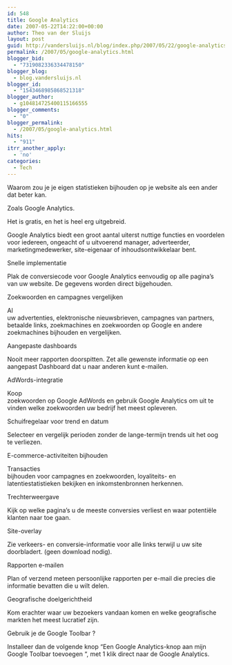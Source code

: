 ```yaml
---
id: 548
title: Google Analytics
date: 2007-05-22T14:22:00+00:00
author: Theo van der Sluijs
layout: post
guid: http://vandersluijs.nl/blog/index.php/2007/05/22/google-analytics/
permalink: /2007/05/google-analytics.html
blogger_bid:
  - "7319082336334478150"
blogger_blog:
  - blog.vandersluijs.nl
blogger_id:
  - "1543468985868521318"
blogger_author:
  - g104814725400115166555
blogger_comments:
  - "0"
blogger_permalink:
  - /2007/05/google-analytics.html
hits:
  - "911"
itrr_another_apply:
  - 'no'
categories:
  - Tech
---
```

Waarom zou je je eigen statistieken bijhouden op je website als een ander dat beter kan.

Zoals Google Analytics. 

Het is gratis, en het is heel erg uitgebreid.

Google Analytics biedt een groot aantal uiterst nuttige functies en voordelen voor iedereen, ongeacht of u uitvoerend manager, adverteerder, marketingmedewerker, site-eigenaar of inhoudsontwikkelaar bent.

Snelle implementatie

Plak de conversiecode voor Google Analytics eenvoudig op alle pagina’s van uw website. De gegevens worden direct bijgehouden.

Zoekwoorden en campagnes vergelijken

Al  
uw advertenties, elektronische nieuwsbrieven, campagnes van partners,  
betaalde links, zoekmachines en zoekwoorden op Google en andere  
zoekmachines bijhouden en vergelijken.

Aangepaste dashboards

Nooit meer rapporten doorspitten. Zet alle gewenste informatie op een aangepast Dashboard dat u naar anderen kunt e-mailen.

AdWords-integratie

Koop  
zoekwoorden op Google AdWords en gebruik Google Analytics om uit te  
vinden welke zoekwoorden uw bedrijf het meest opleveren.

Schuifregelaar voor trend en datum

Selecteer en vergelijk perioden zonder de lange-termijn trends uit het oog te verliezen.

E-commerce-activiteiten bijhouden

Transacties  
bijhouden voor campagnes en zoekwoorden, loyaliteits- en  
latentiestatistieken bekijken en inkomstenbronnen herkennen.

Trechterweergave

Kijk op welke pagina’s u de meeste conversies verliest en waar potentiële klanten naar toe gaan.

Site-overlay

Zie verkeers- en conversie-informatie voor alle links terwijl u uw site doorbladert. (geen download nodig).

Rapporten e-mailen

Plan of verzend meteen persoonlijke rapporten per e-mail die precies die informatie bevatten die u wilt delen.

Geografische doelgerichtheid

Kom erachter waar uw bezoekers vandaan komen en welke geografische markten het meest lucratief zijn.

Gebruik je de Google Toolbar ?

Installeer dan de volgende knop “Een Google Analytics-knop aan mijn Google Toolbar toevoegen “, met 1 klik direct naar de Google Analytics.